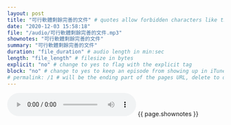 ```yaml
---
layout: post
title: "可行軟體剩餘完善的文件" # quotes allow forbidden characters like the colon
date: "2020-12-03 15:58:18"
file: "/audio/可行軟體剩餘完善的文件.mp3"
shownotes: "可行軟體剩餘完善的文件"
summary: "可行軟體剩餘完善的文件"
duration: "file_duration" # audio length in min:sec
length: "file_length" # filesize in bytes
explicit: "no" # change to yes to flag with the explicit tag
block: "no" # change to yes to keep an episode from showing up in iTunes
# permalink: /1 # will be the ending part of the pages URL, delete to default to the title
---
```


<audio controls>
<source src="{{site.url}}{{site.baseurl}}{{ page.file }}" type="audio/x-mp3">
Your browser does not support the audio element.
</audio>
{{ page.shownotes }}
